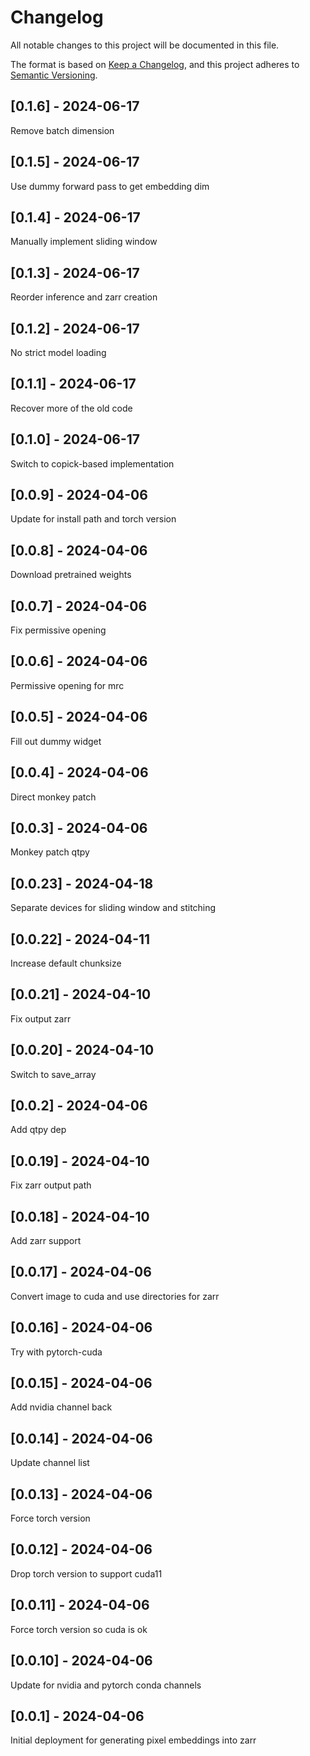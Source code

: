 # Changelog
All notable changes to this project will be documented in this file.

The format is based on [Keep a Changelog](https://keepachangelog.com/en/1.0.0/),
and this project adheres to [Semantic Versioning](https://semver.org/spec/v2.0.0.html).

## [0.1.6] - 2024-06-17
Remove batch dimension

## [0.1.5] - 2024-06-17
Use dummy forward pass to get embedding dim

## [0.1.4] - 2024-06-17
Manually implement sliding window

## [0.1.3] - 2024-06-17
Reorder inference and zarr creation

## [0.1.2] - 2024-06-17
No strict model loading

## [0.1.1] - 2024-06-17
Recover more of the old code

## [0.1.0] - 2024-06-17
Switch to copick-based implementation

## [0.0.9] - 2024-04-06
Update for install path and torch version

## [0.0.8] - 2024-04-06
Download pretrained weights

## [0.0.7] - 2024-04-06
Fix permissive opening

## [0.0.6] - 2024-04-06
Permissive opening for mrc

## [0.0.5] - 2024-04-06
Fill out dummy widget

## [0.0.4] - 2024-04-06
Direct monkey patch

## [0.0.3] - 2024-04-06
Monkey patch qtpy

## [0.0.23] - 2024-04-18
Separate devices for sliding window and stitching

## [0.0.22] - 2024-04-11
Increase default chunksize

## [0.0.21] - 2024-04-10
Fix output zarr

## [0.0.20] - 2024-04-10
Switch to save_array

## [0.0.2] - 2024-04-06
Add qtpy dep

## [0.0.19] - 2024-04-10
Fix zarr output path

## [0.0.18] - 2024-04-10
Add zarr support

## [0.0.17] - 2024-04-06
Convert image to cuda and use directories for zarr

## [0.0.16] - 2024-04-06
Try with pytorch-cuda

## [0.0.15] - 2024-04-06
Add nvidia channel back

## [0.0.14] - 2024-04-06
Update channel list

## [0.0.13] - 2024-04-06
Force torch version

## [0.0.12] - 2024-04-06
Drop torch version to support cuda11

## [0.0.11] - 2024-04-06
Force torch version so cuda is ok

## [0.0.10] - 2024-04-06
Update for nvidia and pytorch conda channels

## [0.0.1] - 2024-04-06
Initial deployment for generating pixel embeddings into zarr

